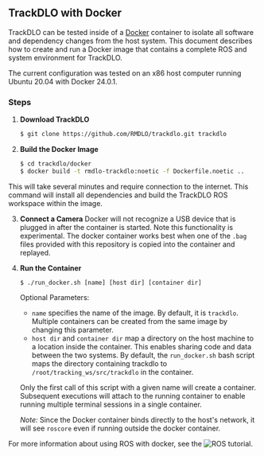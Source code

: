 ## TrackDLO with Docker

TrackDLO can be tested inside of a [Docker](https://www.docker.com/) container to isolate all software and dependency changes from the host system. This document describes how to create and run a Docker image that contains a complete ROS and system environment for TrackDLO.

The current configuration was tested on an x86 host computer running Ubuntu 20.04 with Docker 24.0.1.

### Steps

1. **Download TrackDLO**
   ```bash
   $ git clone https://github.com/RMDLO/trackdlo.git trackdlo
   ```

2. **Build the Docker Image**
   ```bash
   $ cd trackdlo/docker
   $ docker build -t rmdlo-trackdlo:noetic -f Dockerfile.noetic ..
   ```

This will take several minutes and require connection to the internet. This command will install all dependencies and build the TrackDLO ROS workspace within the image.

3. **Connect a Camera**
   Docker will not recognize a USB device that is plugged in after the container is started. Note this functionality is experimental. The docker container works best when one of the `.bag` files provided with this repository is copied into the container and replayed.

4. **Run the Container**
   ```
   $ ./run_docker.sh [name] [host dir] [container dir]
   ```
   Optional Parameters:
   - `name` specifies the name of the image. By default, it is `trackdlo`. Multiple containers can be created from the same image by changing this parameter.
   - `host dir` and `container dir` map a directory on the host machine to a location inside the container. This enables sharing code and data between the two systems. By default, the `run_docker.sh` bash script maps the directory containing trackdlo to `/root/tracking_ws/src/trackdlo` in the container.

    Only the first call of this script with a given name will create a container. Subsequent executions will attach to the running container to enable running multiple terminal sessions in a single container.

   *Note:* Since the Docker container binds directly to the host's network, it will see `roscore` even if running outside the docker container.

For more information about using ROS with docker, see the ![ROS tutorial](http://wiki.ros.org/docker/Tutorials/Docker).
